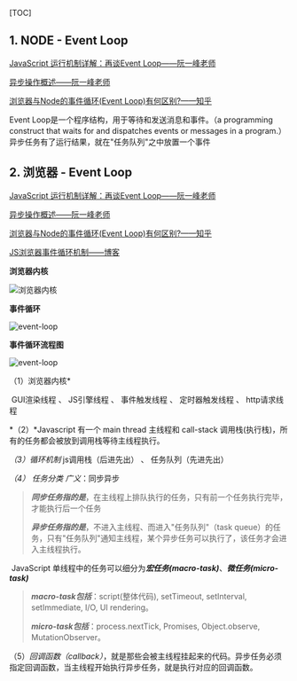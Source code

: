 [TOC]

## 1. NODE - Event Loop ##

[JavaScript 运行机制详解：再谈Event Loop——阮一峰老师](http://www.ruanyifeng.com/blog/2014/10/event-loop.html)        

[异步操作概述——阮一峰老师](http://javascript.ruanyifeng.com/advanced/single-thread.html)

[浏览器与Node的事件循环(Event Loop)有何区别?——知乎](<https://zhuanlan.zhihu.com/p/54882306>)

Event Loop是一个程序结构，用于等待和发送消息和事件。（a programming construct that waits for and dispatches events or messages in a program.）
异步任务有了运行结果，就在"任务队列"之中放置一个事件

## 2. 浏览器 - Event Loop ##

[JavaScript 运行机制详解：再谈Event Loop——阮一峰老师](http://www.ruanyifeng.com/blog/2014/10/event-loop.html)       

[异步操作概述——阮一峰老师](http://javascript.ruanyifeng.com/advanced/single-thread.html) 

[浏览器与Node的事件循环(Event Loop)有何区别?——知乎](<https://zhuanlan.zhihu.com/p/54882306>)

[JS浏览器事件循环机制——博客](https://www.cnblogs.com/yqx0605xi/p/9267827.html)

**浏览器内核**

![浏览器内核](..\..\img\浏览器内核.png)

**事件循环**

![event-loop](..\..\img\event-loop.png)

**事件循环流程图**

![event-loop](..\..\img\event-loop-1.png)

（1）浏览器内核*

​	GUI渲染线程 、 JS引擎线程 、 事件触发线程 、 定时器触发线程 、 http请求线程

*（2）*Javascript 有一个 main thread 主线程和 call-stack 调用栈(执行栈)，所有的任务都会被放到调用栈等待主线程执行。

*（3）循环机制*
	js调用栈（后进先出） 、 任务队列（先进先出）

*（4）* *任务分类*
	*广义*：同步异步

> ***同步任务指的是***，在主线程上排队执行的任务，只有前一个任务执行完毕，才能执行后一个任务
>
> ***异步任务指的是***，不进入主线程、而进入"任务队列"（task queue）的任务，只有"任务队列"通知主线程，某个异步任务可以执行了，该任务才会进入主线程执行。

​	JavaScript 单线程中的任务可以细分为***宏任务(macro-task)***、***微任务(micro-task)***

> ***macro-task包括***：script(整体代码), setTimeout, setInterval, setImmediate, I/O, UI rendering。
>
> ***micro-task包括***：process.nextTick, Promises, Object.observe, MutationObserver。

（5）*回调函数（callback）*，就是那些会被主线程挂起来的代码。异步任务必须指定回调函数，当主线程开始执行异步任务，就是执行对应的回调函数。